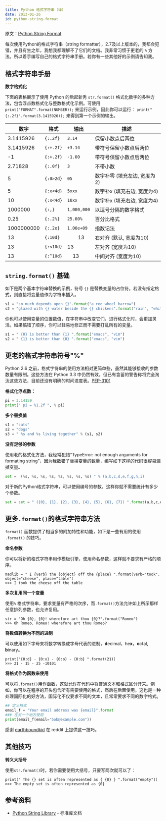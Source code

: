 ```yaml
---
title: Python 格式字符串（译）
date: 2013-01-26
id: python-string-format
---
```


原文：[Python String Format](http://mkaz.com/solog/python-string-format)

每次使用Python的格式字符串（string formatter），2.7及以上版本的，我都会犯错，并且有生之年，我想我都理解不了它们的文档。我非常习惯于更老的 `%` 方法。所以着手编写自己的格式字符串手册。若你有一些其他好的示例请告知我。

## 格式字符串手册

**数字格式化**

下面的表格展示了使用 Python 的后起新秀 `str.format()` 格式化数字的多种方法，包含浮点数格式化与整数格式化示例。可使用 `print("FORMAT".format(NUMBER));` 来运行示例，因此你可以运行： `print("{:.2f}".format(3.1415926));` 来得到第一个示例的输出。

| 数字         | 格式 | 输出 | 描述 |
|------------| --- | -- | --- |
| 3.1415926  | `{:.2f}` | `3.14` | 保留小数点后两位 |
| 3.1415926  | `{:+.2f}` | `+3.14` | 带符号保留小数点后两位 |
| -1         | `{:+.2f}` | `-1.00` | 带符号保留小数点后两位 |
| 2.71828    | `{:.0f}` | `3` | 不带小数 |
| 5          | `{:0>2d}` | `05` | 数字补零 (填充左边, 宽度为2) |
| 5          | `{:x<4d}` | `5xxx` | 数字补x (填充右边, 宽度为4) |
| 10         | `{:x<4d}` | `10xx` | 数字补x (填充右边, 宽度为4) |
| 1000000    | `{:,}` | `1,000,000` | 以逗号分隔的数字格式 |
| 0.25       | `{:.2%}` | `25.00%` | 百分比格式 |
| 1000000000 | `{:.2e}` | `1.00e+09` | 指数记法 |
| 13         | `{:10d}` | &nbsp;&nbsp;&nbsp;&nbsp;&nbsp;&nbsp;&nbsp;&nbsp;13 | 右对齐 (默认, 宽度为10) |
| 13         | `{:<10d}` | 13&nbsp;&nbsp;&nbsp;&nbsp;&nbsp;&nbsp;&nbsp;&nbsp; | 左对齐 (宽度为10) |
| 13         | `{:^10d}` | &nbsp;&nbsp;&nbsp;&nbsp;13&nbsp;&nbsp;&nbsp;&nbsp; | 中间对齐 (宽度为10) |

## `string.format()` 基础

如下是两个基本字符串替换的示例，符号 `{}`
是替换变量的占位符。若没有指定格式，则直接将变量值作为字符串插入。

```python
s1 = "so much depends upon {}".format("a red wheel barrow")
s2 = "glazed with {} water beside the {} chickens".format("rain", "white")
```

你也可以使用变量的位置数值，在字符串中改变它们，进行格式化时，会更加灵活。如果搞错了顺序，你可以轻易地修正而不需要打乱所有的变量。

```python
s1 = " {0} is better than {1} ".format("emacs", "vim")
s2 = " {1} is better than {0} ".format("emacs", "vim")
```

## 更老的格式字符串符号"%"

Python 2.6 之前，格式字符串的使用方法相对更简单些，虽然其能够接收的参数数量有限制。这些方法在 Python 3.3 中仍然有效，但已有含蓄的警告称将完全淘汰这些方法，目前还没有明确的时间进度表。[PEP-3101](http://www.python.org/dev/peps/pep-3101/)

**格式化浮点数：**

```python
pi = 3.14159
print(" pi = %1.2f ", % pi)
```

**多个替换值**

```python
s1 = "cats"
s2 = "dogs"
s3 = " %s and %s living together" % (s1, s2)
```

**没有足够的参数**

使用老的格式化方法，我经常犯错“TypeError: not enough arguments for formating string”，因为我数错了替换变量的数量，编写如下这样的代码很容易漏掉变量。

```python
set =  (%s, %s, %s, %s, %s, %s, %s, %s) " % (a,b,c,d,e,f,g,h,i)
```

对于新的Python格式字符串，可以使用编号的参数，这样你就不需要统计有多少个参数。

```python
set = set = " ({0}, {1}, {2}, {3}, {4}, {5}, {6}, {7}) ".format(a,b,c,d,e,f,g)
```

## 更多`.format()`的格式字符串方法

`format()` 函数提供了相当多的附加特性和功能，如下是一些有用的使用 `.format()` 的技巧。

**命名参数**

你可以将新的格式字符串用作模板引擎，使用命名参数，这样就不要求有严格的顺序。

```text
madlib = " I {verb} the {object} off the {place} ".format(verb="took", object="cheese", place="table")
>>> I took the cheese off the table
```

**多次复用同一个变量**

使用`%` 格式字符串，要求变量有严格的次序，而`.format()`方法允许如上所示那样任意排列参数，也允许复用。

```text
str = "Oh {0}, {0}! wherefore art thou {0}?".format("Romeo")
>>> Oh Romeo, Romeo! wherefore art thou Romeo?
```

**将数值转换为不同的进制**

可以使用如下字母来将数字转换成字母代表的进制，**d**ecimal，he**x**，**o**ctal, **b**inary。

```text
print("{0:d} - {0:x} - {0:o} - {0:b} ".format(21))
>>> 21 - 15 - 25 -10101
```

**将格式作为函数来使用**

可以将`.format()`用作函数，这就允许在代码中将普通文本和格式区分开来。例如，你可以在程序的开头包含所有需要使用的格式，然后在后面使用。这也是一种处理国际化的好方法，国际化不仅要求不同的文本，且常常要求不同的数字格式。

```python
## 定义格式
email_f = "Your email address was {email}".format
### 在另一个地方使用
print(email_f(email="bob@example.com"))
```

感谢 [earthboundkid](http://www.reddit.com/r/Python/comments/174e1i/python_string_format_cookbook/c82ot0h) 在 reddit 上提供这一技巧。

## 其他技巧

**转义大括号**

使用`str.format()`时，若你需要使用大括号，只要写两次就可以了：

```text
print(" The {} set is often represented as { {0} } ".format("empty"))
>>> The empty set is often represented as {0}
```

## 参考资料
- [Python String Library](http://docs.python.org/3/library/string.html) - 标准库文档